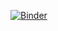 [![Binder](https://mybinder.org/badge_logo.svg)](https://mybinder.org/v2/gh/EMscience/NHM_PRMS_Bechmarking/HEAD?filepath=https%3A%2F%2Fgithub.com%2FEMscience%2FNHM_PRMS_Bechmarking%2Fcode)